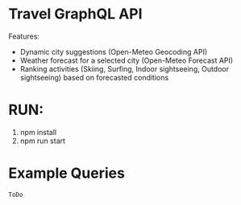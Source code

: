 # Travel GraphQL API

Features:

- Dynamic city suggestions (Open-Meteo Geocoding API)
- Weather forecast for a selected city (Open-Meteo Forecast API)
- Ranking activities (Skiing, Surfing, Indoor sightseeing, Outdoor sightseeing) based on forecasted conditions
<!-- - Clean architecture: resolvers -> use-cases -> services -> external adapters
- Simple caching layer (in-memory / swap to Redis) -->

# RUN:

1. npm install
2. npm run start

# Example Queries

`ToDo`
